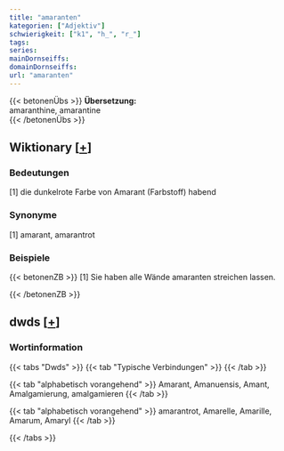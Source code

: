 ```yaml
---
title: "amaranten"
kategorien: ["Adjektiv"]
schwierigkeit: ["k1", "h_", "r_"]
tags:
series:
mainDornseiffs:
domainDornseiffs:
url: "amaranten"
---
```


{{< betonenÜbs >}}
**Übersetzung:**  
amaranthine, amarantine  
{{< /betonenÜbs >}}

## Wiktionary [[+](https://de.wiktionary.org/wiki/amaranten)]

### Bedeutungen
[1] die dunkelrote Farbe von Amarant (Farbstoff) habend  

### Synonyme
[1] amarant, amarantrot  

### Beispiele
{{< betonenZB >}}
[1] Sie haben alle Wände amaranten streichen lassen.  

{{< /betonenZB >}}


## dwds [[+](https://www.dwds.de/wb/amaranten)]

### Wortinformation
{{< tabs "Dwds" >}}
{{< tab "Typische Verbindungen" >}}
{{< /tab >}}

{{< tab "alphabetisch vorangehend" >}}
Amarant, Amanuensis, Amant, Amalgamierung, amalgamieren
{{< /tab >}}

{{< tab "alphabetisch vorangehend" >}}
amarantrot, Amarelle, Amarille, Amarum, Amaryl
{{< /tab >}}

{{< /tabs >}}

